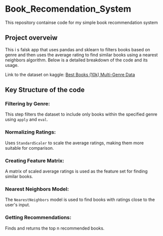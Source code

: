 # Book_Recomendation_System

This repository containse code for my simple book recommendation system

## Project overveiw

This i s falsk app that uses pandas and sklearn to filters books based on genre and then uses the average rating to find similar books using a nearest neighbors algorithm. Below is a detailed breakdown of the code and its usage.

Link to the dataset on kaggle: [Best Books (10k) Multi-Genre Data](https://www.kaggle.com/datasets/ishikajohari/best-books-10k-multi-genre-data)

## Key Structure of the code
### Filtering by Genre: 
This step filters the dataset to include only books within the specified genre using  ```apply``` and ```eval```.

### Normalizing Ratings:
Uses ```StandardScaler``` to scale the average ratings, making them more suitable for comparison.

### Creating Feature Matrix: 
A matrix of scaled average ratings is used as the feature set for finding similar books.

### Nearest Neighbors Model: 
The ```NearestNeighbors``` model is used to find books with ratings close to the user's input.

### Getting Recommendations: 
Finds and returns the top n recommended books.
